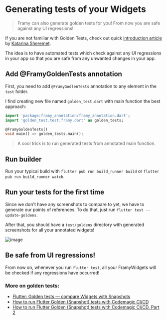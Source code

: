 # Generating tests of your Widgets

> Framy can also generate golden tests for you! From now you are safe against any UI regressions!

If you are not familiar with Golden Tests, check out quick [introduction article](https://medium.com/flutter-community/flutter-golden-tests-compare-widgets-with-snapshots-27f83f266cea) by [Katarina Sheremet](https://twitter.com/kate_sheremet). 

The idea is to have automated tests which check against any UI regressions in your app so that you are safe from any unwanted changes in your app.

## Add @FramyGoldenTests annotation
First, you need to add `@FramyGodlenTests` annotation to any element in the `test` folder.  

I find creating new file named `golden_test.dart` with main function the best approach:
```dart
import 'package:framy_annotation/framy_annotation.dart';
import 'golden_test.test.framy.dart' as golden_tests;

@FramyGoldenTests()
void main() => golden_tests.main();
```

> A cool trick is to run generated tests from annotated main function.

## Run builder

Run your typical build with `flutter pub run build_runner build` or `flutter pub run build_runner watch`.

## Run your tests for the first time

Since we don't have any screenshots to compare to yet, we have to generate our points of references. To do that, just run `flutter test --update-goldens`.

After that, you should have a `test/goldens` directory with generated screenshots for all your annotated widgets!

![image](https://user-images.githubusercontent.com/16286046/89912262-a54bd380-dbf2-11ea-853a-31147a42b1ef.png)

## Be safe from UI regressions!

From now on, whenever you run `flutter test`, all your FramyWidgets will be checked if any regressions have occurred!

### More on golden tests:

* [Flutter: Golden tests — compare Widgets with Snapshots](https://medium.com/flutter-community/flutter-golden-tests-compare-widgets-with-snapshots-27f83f266cea)
* [How to run Flutter Golden (Snapshot) tests with Codemagic CI/CD](https://blog.codemagic.io/flutter-golden-tests-with-codemagic-cicd/)
* [How to run Flutter Golden (Snapshot) tests with Codemagic CI/CD. Part 2](https://blog.codemagic.io/flutter-golden-tests-with-codemagic-cicd-part-two/)
